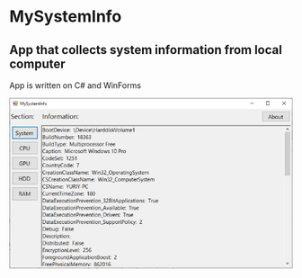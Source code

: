 # MySystemInfo

## App that collects system information from local computer

App is written on C# and WinForms

![](app.jpg)
